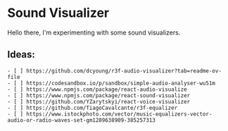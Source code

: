 # Sound Visualizer

Hello there, I'm experimenting with some sound visualizers.

## Ideas:
    - [ ] https://github.com/dcyoung/r3f-audio-visualizer?tab=readme-ov-file
    - [ ] https://codesandbox.io/p/sandbox/simple-audio-analyser-wu51m
    - [ ] https://www.npmjs.com/package/react-audio-visualize
    - [ ] https://www.npmjs.com/package/react-sound-visualizer
    - [ ] https://github.com/YZarytskyi/react-voice-visualizer
    - [ ] https://github.com/TiagoCavalcante/r3f-equalizer
    - [ ] https://www.istockphoto.com/vector/music-equalizers-vector-audio-or-radio-waves-set-gm1289638909-385257313